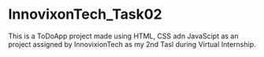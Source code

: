 # InnovixonTech_Task02

This is a ToDoApp project made using HTML, CSS adn JavaScipt as an project assigned by InnovixionTech as my 2nd Tasl during Virtual Internship.
